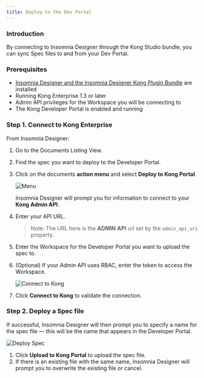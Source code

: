 ```yaml
---
title: Deploy to the Dev Portal
---
```


### Introduction

By connecting to Insomnia Designer through the Kong Studio bundle, you
can sync Spec files to and from your Dev Portal.

### Prerequisites

* [Insomnia Designer and the Insomnia Designer Kong Plugin Bundle](/enterprise/{{page.kong_version}}/studio/download-install) are installed
* Running Kong Enterprise 1.3 or later
* Admin API privileges for the Workspace you will be connecting to
* The Kong Developer Portal is enabled and running

### Step 1. Connect to Kong Enterprise

From Insomnia Designer:

1. Go to the Documents Listing View.
2. Find the spec you want to deploy to the Developer Portal.
3. Click on the documents **action menu** and select **Deploy to Kong Portal**.

    ![Menu](https://s3.amazonaws.com/helpscout.net/docs/assets/59e383122c7d3a40f0ed78e2/images/5ea7f9d02c7d3a7e9aebbe6e/file-ZA5DLrBBPs.png)


      Insomnia Designer will prompt you for information to connect to your **Kong Admin API**.


4. Enter your API URL.

    > Note: The URL here is the **ADMIN** **API** url set by the `admin_api_uri` property.

5. Enter the Workspace for the Developer Portal you want to upload the spec to.
6. (Optional) If your Admin API uses RBAC, enter the token to access the Workspace.


    ![Connect to Kong](https://s3.amazonaws.com/helpscout.net/docs/assets/59e383122c7d3a40f0ed78e2/images/5ea7fa1a2c7d3a7e9aebbe7d/file-aY1ixNgXnh.png)

6. Click **Connect to Kong** to validate the connection.


### Step 2. Deploy a Spec file

If successful, Insomnia Designer will then prompt you to specify a name for the spec file &mdash; this will be the name that appears in the Developer Portal.

![Deploy Spec](https://s3.amazonaws.com/helpscout.net/docs/assets/59e383122c7d3a40f0ed78e2/images/5ea7fa7b04286364bc991bb9/file-jzWwnImfbw.png)

1. Click **Upload to Kong Portal** to upload the spec file.
2. If there is an existing file with the same name, Insomnia Designer will prompt you to overwrite the existing file or cancel.
